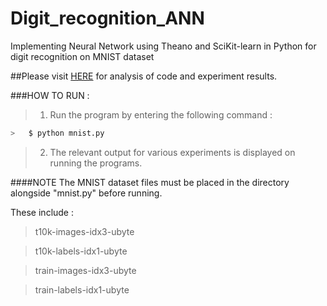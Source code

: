# Digit_recognition_ANN
Implementing Neural Network using Theano and SciKit-learn in Python for digit recognition on MNIST dataset


##Please visit [HERE](https://devendrapratapyadav.github.io/Digit_recognition_ANN) for analysis of code and experiment results.

###HOW TO RUN : 
>1) Run the program by entering the following command :
```sh
>   $ python mnist.py
```
>2) The relevant output for various experiments is displayed on running the programs.

####NOTE
The MNIST dataset files must be placed in the directory alongside "mnist.py" before running.

These include : 
>t10k-images-idx3-ubyte

>t10k-labels-idx1-ubyte

>train-images-idx3-ubyte

>train-labels-idx1-ubyte

